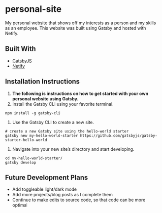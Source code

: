 # personal-site

My personal website that shows off my interests as a person and my skills as an employee. This website was built using Gatsby and hosted with Netify. 


## Built With

* [GatsbyJS](https://www.gatsbyjs.com/)
* [Netify](https://www.netlify.com/)


## Installation Instructions

1. **The following is instructions on how to get started with your own personal website using Gatsby.**
1. Install the Gatsby CLI using your favorite terminal.
  ```shell
  npm install -g gatsby-cli
  ```
1. Use the Gatsby CLI to create a new site.
  ```shell
  # create a new Gatsby site using the hello-world starter
  gatsby new my-hello-world-starter https://github.com/gatsbyjs/gatsby-starter-hello-world
  ```
1. Navigate into your new site’s directory and start developing.
  ```shell
  cd my-hello-world-starter/
  gatsby develop
  ```


## Future Development Plans

* Add toggleable light/dark mode
* Add more projects/blog posts as I complete them
* Continue to make edits to source code, so that code can be more optimal 
